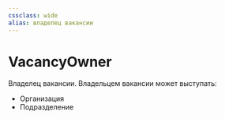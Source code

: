```yaml
---
cssclass: wide
alias: владелец вакансии
---
```


# VacancyOwner

Владелец вакансии. Владельцем вакансии может выступать: 

- Организация
- Подразделение
